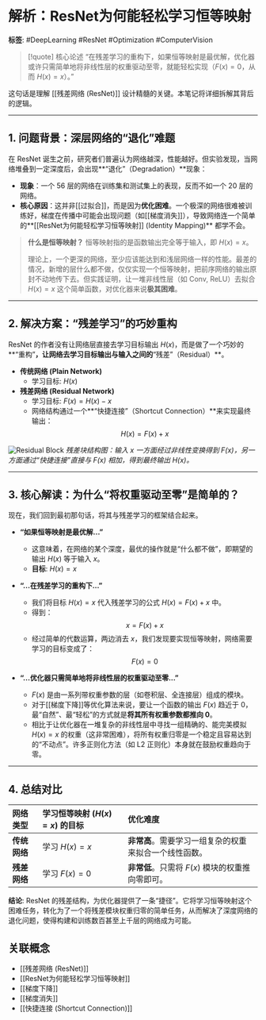 # 解析：ResNet为何能轻松学习恒等映射

**标签**: #DeepLearning #ResNet #Optimization #ComputerVision

> [!quote] 核心论述
> “在残差学习的重构下，如果恒等映射是最优解，优化器或许只需简单地将非线性层的权重驱动至零，就能轻松实现（$F(x)=0$，从而 $H(x)=x$）。”

这句话是理解 [[残差网络 (ResNet)]] 设计精髓的关键。本笔记将详细拆解其背后的逻辑。

---

## 1. 问题背景：深层网络的“退化”难题

在 ResNet 诞生之前，研究者们普遍认为网络越深，性能越好。但实验发现，当网络堆叠到一定深度后，会出现**“退化”（Degradation）**现象：
- **现象**：一个 56 层的网络在训练集和测试集上的表现，反而不如一个 20 层的网络。
- **核心原因**：这并非[[过拟合]]，而是因为**优化困难**。一个极深的网络很难被训练好，梯度在传播中可能会出现问题（如[[梯度消失]]），导致网络连一个简单的**[[ResNet为何能轻松学习恒等映射]] (Identity Mapping)** 都学不会。

> **什么是恒等映射？**
> 恒等映射指的是函数输出完全等于输入，即 $H(x) = x$。
>
> 理论上，一个更深的网络，至少应该能达到和浅层网络一样的性能。最差的情况，新增的层什么都不做，仅仅实现一个恒等映射，把前序网络的输出原封不动地传下去。但实践证明，让一堆非线性层（如 Conv, ReLU）去拟合 $H(x)=x$ 这个简单函数，对优化器来说**极其困难**。

---

## 2. 解决方案：“残差学习”的巧妙重构

ResNet 的作者没有让网络层直接去学习目标输出 $H(x)$，而是做了一个巧妙的**“重构”**，让网络去学习目标输出与输入之间的**“残差”（Residual）**。

- **传统网络 (Plain Network)**
    - 学习目标: $H(x)$
- **残差网络 (Residual Network)**
    - 学习目标: $F(x) = H(x) - x$
    - 网络结构通过一个**“快捷连接”（Shortcut Connection）**来实现最终输出：
    $$ H(x) = F(x) + x $$

![Residual Block](https://miro.medium.com/v2/resize:fit:1400/1*iPSs4-He05n2_1c73sK52w.png)
*残差块结构图：输入 $x$ 一方面经过非线性变换得到 $F(x)$，另一方面通过“快捷连接”直接与 $F(x)$ 相加，得到最终输出 $H(x)$。*

---

## 3. 核心解读：为什么“将权重驱动至零”是简单的？

现在，我们回到最初那句话，将其与残差学习的框架结合起来。

- **“如果恒等映射是最优解...”**
    - 这意味着，在网络的某个深度，最优的操作就是“什么都不做”，即期望的输出 $H(x)$ 等于输入 $x$。
    - **目标**: $H(x) = x$

- **“...在残差学习的重构下...”**
    - 我们将目标 $H(x)=x$ 代入残差学习的公式 $H(x) = F(x) + x$ 中。
    - 得到：
      $$ x = F(x) + x $$
    - 经过简单的代数运算，两边消去 $x$，我们发现要实现恒等映射，网络需要学习的目标变成了：
      $$ F(x) = 0 $$

- **“...优化器只需简单地将非线性层的权重驱动至零...”**
    - $F(x)$ 是由一系列带权重参数的层（如卷积层、全连接层）组成的模块。
    - 对于[[梯度下降]]等优化算法来说，要让一个函数的输出 $F(x)$ 趋近于 0，最“自然”、最“轻松”的方式就是**将其所有权重参数都推向 0**。
    - 相比于让优化器在一堆复杂的非线性层中寻找一组精确的、能完美模拟 $H(x)=x$ 的权重（这非常困难），将所有权重归零是一个稳定且容易达到的“不动点”。许多正则化方法（如 L2 正则化）本身就在鼓励权重趋向于零。

---
## 4. 总结对比

| 网络类型 | 学习恒等映射 ($H(x)=x$) 的目标 | 优化难度 |
| :--- | :--- | :--- |
| **传统网络** | 学习 $H(x) = x$ | **非常高**。需要学习一组复杂的权重来拟合一个线性函数。 |
| **残差网络** | 学习 $F(x) = 0$ | **非常低**。只需将 $F(x)$ 模块的权重推向零即可。 |

**结论**: ResNet 的残差结构，为优化器提供了一条“捷径”。它将学习恒等映射这个困难任务，转化为了一个将残差模块权重归零的简单任务，从而解决了深度网络的退化问题，使得构建和训练数百甚至上千层的网络成为可能。

## 关联概念
- [[残差网络 (ResNet)]]
- [[ResNet为何能轻松学习恒等映射]]
- [[梯度下降]]
- [[梯度消失]]
- [[快捷连接 (Shortcut Connection)]]